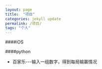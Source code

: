 ```yaml
---
layout: page
title:  "项目"
categories: jekyll update
permalink: /项目/
tags: "个人"
---
```


####iOS


####python

* 百家乐---输入一组数字，得到每局输赢情况

